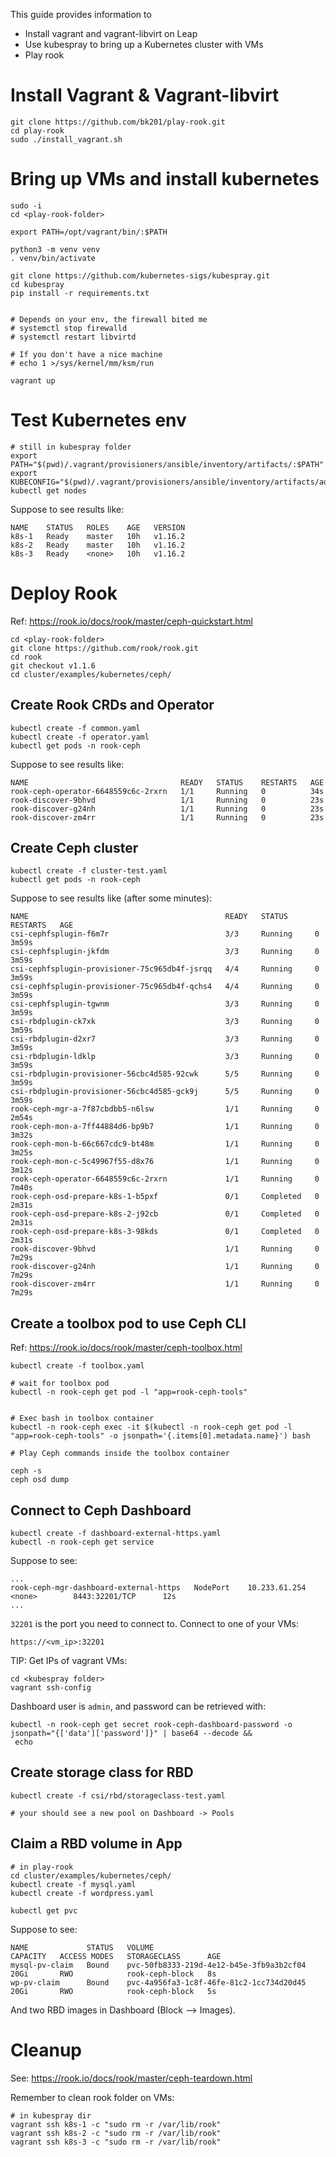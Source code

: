 This guide provides information to
* Install vagrant and vagrant-libvirt on Leap
* Use kubespray to bring up a Kubernetes cluster with VMs
* Play rook

# Install Vagrant & Vagrant-libvirt

```
git clone https://github.com/bk201/play-rook.git
cd play-rook
sudo ./install_vagrant.sh
```

# Bring up VMs and install kubernetes

```
sudo -i
cd <play-rook-folder>

export PATH=/opt/vagrant/bin/:$PATH

python3 -m venv venv
. venv/bin/activate

git clone https://github.com/kubernetes-sigs/kubespray.git
cd kubespray
pip install -r requirements.txt


# Depends on your env, the firewall bited me
# systemctl stop firewalld
# systemctl restart libvirtd

# If you don't have a nice machine
# echo 1 >/sys/kernel/mm/ksm/run

vagrant up
```

# Test Kubernetes env

```
# still in kubespray folder
export PATH="$(pwd)/.vagrant/provisioners/ansible/inventory/artifacts/:$PATH"
export KUBECONFIG="$(pwd)/.vagrant/provisioners/ansible/inventory/artifacts/admin.conf"
kubectl get nodes
```

Suppose to see results like:
```
NAME    STATUS   ROLES    AGE   VERSION
k8s-1   Ready    master   10h   v1.16.2
k8s-2   Ready    master   10h   v1.16.2
k8s-3   Ready    <none>   10h   v1.16.2
```

# Deploy Rook

Ref: https://rook.io/docs/rook/master/ceph-quickstart.html

```
cd <play-rook-folder>
git clone https://github.com/rook/rook.git
cd rook
git checkout v1.1.6
cd cluster/examples/kubernetes/ceph/
```

## Create Rook CRDs and Operator

```
kubectl create -f common.yaml 
kubectl create -f operator.yaml
kubectl get pods -n rook-ceph
```

Suppose to see results like:

```
NAME                                  READY   STATUS    RESTARTS   AGE
rook-ceph-operator-6648559c6c-2rxrn   1/1     Running   0          34s
rook-discover-9bhvd                   1/1     Running   0          23s
rook-discover-g24nh                   1/1     Running   0          23s
rook-discover-zm4rr                   1/1     Running   0          23s
```

## Create Ceph cluster

```
kubectl create -f cluster-test.yaml
kubectl get pods -n rook-ceph
```

Suppose to see results like (after some minutes):
```
NAME                                            READY   STATUS      RESTARTS   AGE
csi-cephfsplugin-f6m7r                          3/3     Running     0          3m59s
csi-cephfsplugin-jkfdm                          3/3     Running     0          3m59s
csi-cephfsplugin-provisioner-75c965db4f-jsrqq   4/4     Running     0          3m59s
csi-cephfsplugin-provisioner-75c965db4f-qchs4   4/4     Running     0          3m59s
csi-cephfsplugin-tgwnm                          3/3     Running     0          3m59s
csi-rbdplugin-ck7xk                             3/3     Running     0          3m59s
csi-rbdplugin-d2xr7                             3/3     Running     0          3m59s
csi-rbdplugin-ldklp                             3/3     Running     0          3m59s
csi-rbdplugin-provisioner-56cbc4d585-92cwk      5/5     Running     0          3m59s
csi-rbdplugin-provisioner-56cbc4d585-gck9j      5/5     Running     0          3m59s
rook-ceph-mgr-a-7f87cbdbb5-n6lsw                1/1     Running     0          2m54s
rook-ceph-mon-a-7ff44884d6-bp9b7                1/1     Running     0          3m32s
rook-ceph-mon-b-66c667cdc9-bt48m                1/1     Running     0          3m25s
rook-ceph-mon-c-5c49967f55-d8x76                1/1     Running     0          3m12s
rook-ceph-operator-6648559c6c-2rxrn             1/1     Running     0          7m40s
rook-ceph-osd-prepare-k8s-1-b5pxf               0/1     Completed   0          2m31s
rook-ceph-osd-prepare-k8s-2-j92cb               0/1     Completed   0          2m31s
rook-ceph-osd-prepare-k8s-3-98kds               0/1     Completed   0          2m31s
rook-discover-9bhvd                             1/1     Running     0          7m29s
rook-discover-g24nh                             1/1     Running     0          7m29s
rook-discover-zm4rr                             1/1     Running     0          7m29s

```

## Create a toolbox pod to use Ceph CLI

Ref: https://rook.io/docs/rook/master/ceph-toolbox.html

```
kubectl create -f toolbox.yaml

# wait for toolbox pod
kubectl -n rook-ceph get pod -l "app=rook-ceph-tools"


# Exec bash in toolbox container 
kubectl -n rook-ceph exec -it $(kubectl -n rook-ceph get pod -l "app=rook-ceph-tools" -o jsonpath='{.items[0].metadata.name}') bash

# Play Ceph commands inside the toolbox container

ceph -s 
ceph osd dump
```

## Connect to Ceph Dashboard

```
kubectl create -f dashboard-external-https.yaml
kubectl -n rook-ceph get service
```

Suppose to see:
```
...
rook-ceph-mgr-dashboard-external-https   NodePort    10.233.61.254   <none>        8443:32201/TCP      12s
...
```

`32201` is the port you need to connect to. Connect to one of your VMs:

```
https://<vm_ip>:32201
```

TIP: Get IPs of vagrant VMs:
```
cd <kubespray folder>
vagrant ssh-config
```

Dashboard user is `admin`, and password can be retrieved with:
```
kubectl -n rook-ceph get secret rook-ceph-dashboard-password -o jsonpath="{['data']['password']}" | base64 --decode &&
 echo
```

## Create storage class for RBD

```
kubectl create -f csi/rbd/storageclass-test.yaml

# your should see a new pool on Dashboard -> Pools
```

## Claim a RBD volume in App

```
# in play-rook
cd cluster/examples/kubernetes/ceph/
kubectl create -f mysql.yaml
kubectl create -f wordpress.yaml

kubectl get pvc
```

Suppose to see:
```
NAME             STATUS   VOLUME                                     CAPACITY   ACCESS MODES   STORAGECLASS      AGE
mysql-pv-claim   Bound    pvc-50fb8333-219d-4e12-b45e-3fb9a3b2cf04   20Gi       RWO            rook-ceph-block   8s
wp-pv-claim      Bound    pvc-4a956fa3-1c8f-46fe-81c2-1cc734d20d45   20Gi       RWO            rook-ceph-block   5s
```

And two RBD images in Dashboard (Block --> Images).

# Cleanup

See: https://rook.io/docs/rook/master/ceph-teardown.html

Remember to clean rook folder on VMs:
```
# in kubespray dir
vagrant ssh k8s-1 -c "sudo rm -r /var/lib/rook"
vagrant ssh k8s-2 -c "sudo rm -r /var/lib/rook"
vagrant ssh k8s-3 -c "sudo rm -r /var/lib/rook"
```


